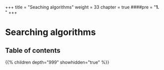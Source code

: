 +++
title = "Seaching algorithms"
weight = 33
chapter = true
####pre = "<b>1. </b>"
+++

# Searching algorithms


## Table of contents

{{% children depth="999" showhidden="true" %}}

